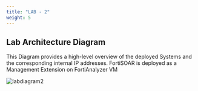 ```yaml
---
title: "LAB - 2"
weight: 5
---
```


## Lab Architecture Diagram

This Diagram provides a high-level overview of the deployed Systems and the corresponding internal IP addresses.
FortiSOAR is deployed as a Management Extension on FortiAnalyzer VM

![labdiagram2](../assets/cselab.jpg)